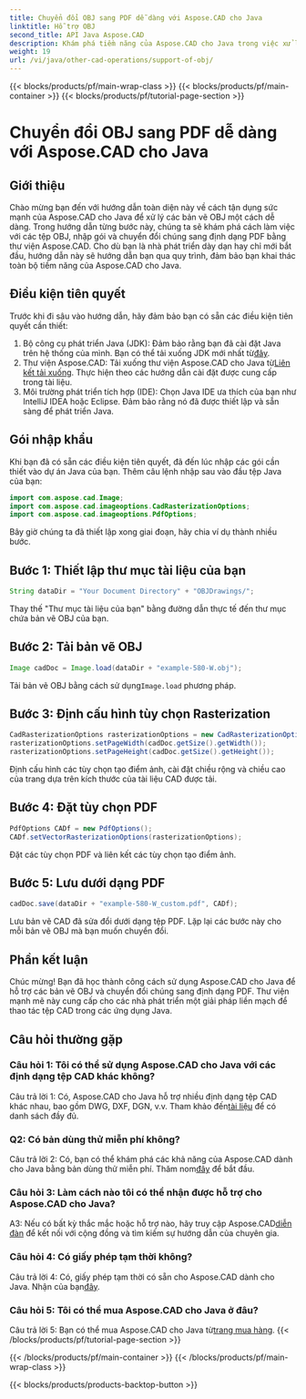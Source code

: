 ```yaml
---
title: Chuyển đổi OBJ sang PDF dễ dàng với Aspose.CAD cho Java
linktitle: Hỗ trợ OBJ
second_title: API Java Aspose.CAD
description: Khám phá tiềm năng của Aspose.CAD cho Java trong việc xử lý các bản vẽ OBJ một cách liền mạch. Chuyển đổi dễ dàng sang PDF với hướng dẫn từng bước của chúng tôi.
weight: 19
url: /vi/java/other-cad-operations/support-of-obj/
---
```


{{< blocks/products/pf/main-wrap-class >}}
{{< blocks/products/pf/main-container >}}
{{< blocks/products/pf/tutorial-page-section >}}

# Chuyển đổi OBJ sang PDF dễ dàng với Aspose.CAD cho Java

## Giới thiệu

Chào mừng bạn đến với hướng dẫn toàn diện này về cách tận dụng sức mạnh của Aspose.CAD cho Java để xử lý các bản vẽ OBJ một cách dễ dàng. Trong hướng dẫn từng bước này, chúng ta sẽ khám phá cách làm việc với các tệp OBJ, nhập gói và chuyển đổi chúng sang định dạng PDF bằng thư viện Aspose.CAD. Cho dù bạn là nhà phát triển dày dạn hay chỉ mới bắt đầu, hướng dẫn này sẽ hướng dẫn bạn qua quy trình, đảm bảo bạn khai thác toàn bộ tiềm năng của Aspose.CAD cho Java.

## Điều kiện tiên quyết

Trước khi đi sâu vào hướng dẫn, hãy đảm bảo bạn có sẵn các điều kiện tiên quyết cần thiết:
1. Bộ công cụ phát triển Java (JDK): Đảm bảo rằng bạn đã cài đặt Java trên hệ thống của mình. Bạn có thể tải xuống JDK mới nhất từ[đây](https://www.oracle.com/java/technologies/javase-downloads.html).
2.  Thư viện Aspose.CAD: Tải xuống thư viện Aspose.CAD cho Java từ[Liên kết tải xuống](https://releases.aspose.com/cad/java/). Thực hiện theo các hướng dẫn cài đặt được cung cấp trong tài liệu.
3. Môi trường phát triển tích hợp (IDE): Chọn Java IDE ưa thích của bạn như IntelliJ IDEA hoặc Eclipse. Đảm bảo rằng nó đã được thiết lập và sẵn sàng để phát triển Java.

## Gói nhập khẩu

Khi bạn đã có sẵn các điều kiện tiên quyết, đã đến lúc nhập các gói cần thiết vào dự án Java của bạn. Thêm câu lệnh nhập sau vào đầu tệp Java của bạn:

```java
import com.aspose.cad.Image;
import com.aspose.cad.imageoptions.CadRasterizationOptions;
import com.aspose.cad.imageoptions.PdfOptions;
```

Bây giờ chúng ta đã thiết lập xong giai đoạn, hãy chia ví dụ thành nhiều bước.

## Bước 1: Thiết lập thư mục tài liệu của bạn

```java
String dataDir = "Your Document Directory" + "OBJDrawings/";
```

Thay thế "Thư mục tài liệu của bạn" bằng đường dẫn thực tế đến thư mục chứa bản vẽ OBJ của bạn.

## Bước 2: Tải bản vẽ OBJ

```java
Image cadDoc = Image.load(dataDir + "example-580-W.obj");
```

 Tải bản vẽ OBJ bằng cách sử dụng`Image.load` phương pháp.

## Bước 3: Định cấu hình tùy chọn Rasterization

```java
CadRasterizationOptions rasterizationOptions = new CadRasterizationOptions();
rasterizationOptions.setPageWidth(cadDoc.getSize().getWidth());
rasterizationOptions.setPageHeight(cadDoc.getSize().getHeight());
```

Định cấu hình các tùy chọn tạo điểm ảnh, cài đặt chiều rộng và chiều cao của trang dựa trên kích thước của tài liệu CAD được tải.

## Bước 4: Đặt tùy chọn PDF

```java
PdfOptions CADf = new PdfOptions();
CADf.setVectorRasterizationOptions(rasterizationOptions);
```

Đặt các tùy chọn PDF và liên kết các tùy chọn tạo điểm ảnh.

## Bước 5: Lưu dưới dạng PDF

```java
cadDoc.save(dataDir + "example-580-W_custom.pdf", CADf);
```

Lưu bản vẽ CAD đã sửa đổi dưới dạng tệp PDF.
Lặp lại các bước này cho mỗi bản vẽ OBJ mà bạn muốn chuyển đổi.

## Phần kết luận

Chúc mừng! Bạn đã học thành công cách sử dụng Aspose.CAD cho Java để hỗ trợ các bản vẽ OBJ và chuyển đổi chúng sang định dạng PDF. Thư viện mạnh mẽ này cung cấp cho các nhà phát triển một giải pháp liền mạch để thao tác tệp CAD trong các ứng dụng Java.

## Câu hỏi thường gặp

### Câu hỏi 1: Tôi có thể sử dụng Aspose.CAD cho Java với các định dạng tệp CAD khác không?

 Câu trả lời 1: Có, Aspose.CAD cho Java hỗ trợ nhiều định dạng tệp CAD khác nhau, bao gồm DWG, DXF, DGN, v.v. Tham khảo đến[tài liệu](https://reference.aspose.com/cad/java/) để có danh sách đầy đủ.

### Q2: Có bản dùng thử miễn phí không?

Câu trả lời 2: Có, bạn có thể khám phá các khả năng của Aspose.CAD dành cho Java bằng bản dùng thử miễn phí. Thăm nom[đây](https://releases.aspose.com/) để bắt đầu.

### Câu hỏi 3: Làm cách nào tôi có thể nhận được hỗ trợ cho Aspose.CAD cho Java?

 A3: Nếu có bất kỳ thắc mắc hoặc hỗ trợ nào, hãy truy cập Aspose.CAD[diễn đàn](https://forum.aspose.com/c/cad/19) để kết nối với cộng đồng và tìm kiếm sự hướng dẫn của chuyên gia.

### Câu hỏi 4: Có giấy phép tạm thời không?

 Câu trả lời 4: Có, giấy phép tạm thời có sẵn cho Aspose.CAD dành cho Java. Nhận của bạn[đây](https://purchase.aspose.com/temporary-license/).

### Câu hỏi 5: Tôi có thể mua Aspose.CAD cho Java ở đâu?

Câu trả lời 5: Bạn có thể mua Aspose.CAD cho Java từ[trang mua hàng](https://purchase.aspose.com/buy).
{{< /blocks/products/pf/tutorial-page-section >}}

{{< /blocks/products/pf/main-container >}}
{{< /blocks/products/pf/main-wrap-class >}}

{{< blocks/products/products-backtop-button >}}
